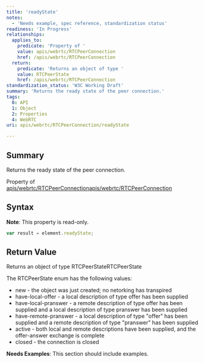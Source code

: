 ```yaml
---
title: 'readyState'
notes:
  - 'Needs example, spec reference, standardization status'
readiness: 'In Progress'
relationships:
  applies_to:
    predicate: 'Property of '
    value: apis/webrtc/RTCPeerConnection
    href: /apis/webrtc/RTCPeerConnection
  return:
    predicate: 'Returns an object of type '
    value: RTCPeerState
    href: /apis/webrtc/RTCPeerConnection
standardization_status: 'W3C Working Draft'
summary: 'Returns the ready state of the peer connection.'
tags:
  0: API
  1: Object
  2: Properties
  4: WebRTC
uri: apis/webrtc/RTCPeerConnection/readyState

---
```

## Summary

Returns the ready state of the peer connection.

Property of [apis/webrtc/RTCPeerConnection](/apis/webrtc/RTCPeerConnection)[apis/webrtc/RTCPeerConnection](/apis/webrtc/RTCPeerConnection)

## Syntax

**Note**: This property is read-only.

``` js
var result = element.readyState;
```

## Return Value

Returns an object of type RTCPeerStateRTCPeerState

The RTCPeerState enum has the following values:

-   new - the object was just created; no netorking has transpired
-   have-local-offer - a local description of type offer has been supplied
-   have-local-pranswer - a remote description of type offer has been supplied and a local description of type pranswer has been supplied
-   have-remote-pranswer - a local description of type "offer" has been supplied and a remote description of type "pranswer" has been supplied
-   active - both local and remote descriptions have been supplied, and the offer-answer exchange is complete
-   closed - the connection is closed

**Needs Examples**: This section should include examples.

